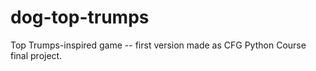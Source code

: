 # dog-top-trumps
Top Trumps-inspired game -- first version made as CFG Python Course final project.
